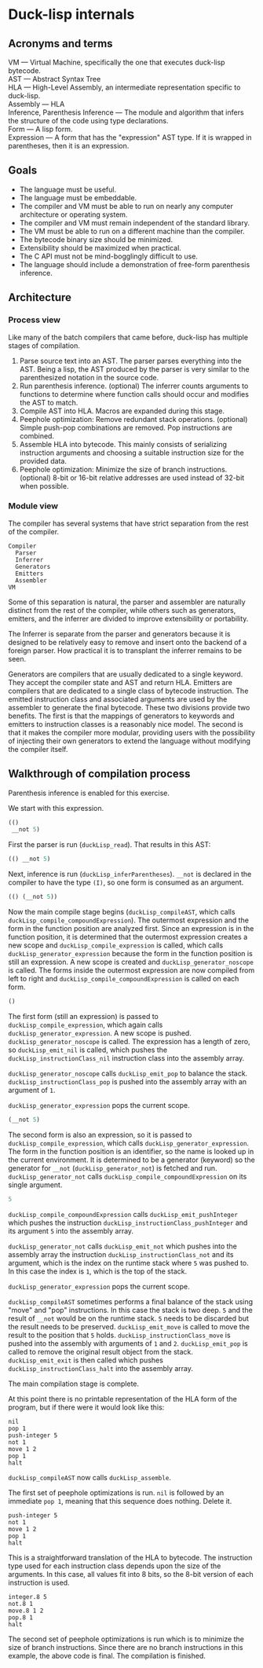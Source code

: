 # Duck-lisp internals

## Acronyms and terms

VM — Virtual Machine, specifically the one that executes duck-lisp bytecode.  
AST — Abstract Syntax Tree  
HLA — High-Level Assembly, an intermediate representation specific to duck-lisp.  
Assembly — HLA  
Inference, Parenthesis Inference — The module and algorithm that infers the structure of the code using type declarations.  
Form — A lisp form.  
Expression — A form that has the "expression" AST type. If it is wrapped in parentheses, then it is an expression.  

## Goals

* The language must be useful.
* The language must be embeddable.
* The compiler and VM must be able to run on nearly any computer architecture or operating system.
* The compiler and VM must remain independent of the standard library.
* The VM must be able to run on a different machine than the compiler.
* The bytecode binary size should be minimized.
* Extensibility should be maximized when practical.
* The C API must not be mind-bogglingly difficult to use.
* The language should include a demonstration of free-form parenthesis inference.

## Architecture

### Process view

Like many of the batch compilers that came before, duck-lisp has multiple stages of compilation.

1. Parse source text into an AST. The parser parses everything into the AST. Being a lisp, the AST produced by the
   parser is very similar to the parenthesized notation in the source code.
2. Run parenthesis inference. (optional) The inferrer counts arguments to functions to determine where function calls should occur and modifies the AST to match.
3. Compile AST into HLA. Macros are expanded during this stage.
4. Peephole optimization: Remove redundant stack operations. (optional) Simple push-pop combinations are removed. Pop instructions are combined.
5. Assemble HLA into bytecode. This mainly consists of serializing instruction arguments and choosing a suitable instruction size for the provided data.
6. Peephole optimization: Minimize the size of branch instructions. (optional) 8-bit or 16-bit relative addresses are used instead of 32-bit when possible.




### Module view

The compiler has several systems that have strict separation from the rest of the compiler.

    Compiler
      Parser
      Inferrer
      Generators
      Emitters
      Assembler
    VM

Some of this separation is natural, the parser and assembler are naturally distinct from the rest of the compiler, while others such as generators, emitters, and the inferrer are divided to improve extensibility or portability.

The Inferrer is separate from the parser and generators because it is designed to be relatively easy to remove and insert onto the backend of a foreign parser. How practical it is to transplant the inferrer remains to be seen.

Generators are compilers that are usually dedicated to a single keyword. They accept the compiler state and AST and return HLA. Emitters are compilers that are dedicated to a single class of bytecode instruction. The emitted instruction class and associated arguments are used by the assembler to generate the final bytecode. These two divisions provide two benefits. The first is that the mappings of generators to keywords and emitters to instruction classes is a reasonably nice model. The second is that it makes the compiler more modular, providing users with the possibility of injecting their own generators to extend the language without modifying the compiler itself.

## Walkthrough of compilation process

Parenthesis inference is enabled for this exercise.

We start with this expression.

```lisp
(()
 __not 5)
```

First the parser is run (`duckLisp_read`). That results in this AST:

```lisp
(() __not 5)
```

Next, inference is run (`duckLisp_inferParentheses`). `__not` is declared in the compiler to have the type `(I)`, so one form is consumed as an argument.

```lisp
(() (__not 5))
```

Now the main compile stage begins (`duckLisp_compileAST`, which calls `duckLisp_compile_compoundExpression`). The outermost expression and the form in the function position are analyzed first. Since an expression is in the function position, it is determined that the outermost expression creates a new scope and `duckLisp_compile_expression` is called, which calls `duckLisp_generator_expression` because the form in the function position is still an expression. A new scope is created and `duckLisp_generator_noscope` is called. The forms inside the outermost expression are now compiled from left to right and `duckLisp_compile_compoundExpression` is called on each form. 

```lisp
()
```

The first form (still an expression) is passed to `duckLisp_compile_expression`, which again calls `duckLisp_generator_expression`. A new scope is pushed. `duckLisp_generator_noscope` is called. The expression has a length of zero, so `duckLisp_emit_nil` is called, which pushes the `duckLisp_instructionClass_nil` instruction class into the assembly array.

`duckLisp_generator_noscope` calls `duckLisp_emit_pop` to balance the stack. `duckLisp_instructionClass_pop` is pushed into the assembly array with an argument of `1`.

`duckLisp_generator_expression` pops the current scope.

```lisp
(__not 5)
```

The second form is also an expression, so it is passed to `duckLisp_compile_expression`, which calls `duckLisp_generator_expression`. The form in the function position is an identifier, so the name is looked up in the current environment. It is determined to be a generator (keyword) so the generator for `__not` (`duckLisp_generator_not`) is fetched and run. `duckLisp_generator_not` calls `duckLisp_compile_compoundExpression` on its single argument.

```lisp
5
```

`duckLisp_compile_compoundExpression` calls `duckLisp_emit_pushInteger` which pushes the instruction `duckLisp_instructionClass_pushInteger` and its argument `5` into the assembly array.

`duckLisp_generator_not` calls `duckLisp_emit_not` which pushes into the assembly array the instruction `duckLisp_instructionClass_not` and its argument, which is the index on the runtime stack where `5` was pushed to. In this case the index is `1`, which is the top of the stack.

`duckLisp_generator_expression` pops the current scope.

`duckLisp_compileAST` sometimes performs a final balance of the stack using "move" and "pop" instructions. In this case the stack is two deep. `5` and the result of `__not` would be on the runtime stack. `5` needs to be discarded but the result needs to be preserved. `duckLisp_emit_move` is called to move the result to the position that `5` holds. `duckLisp_instructionClass_move` is pushed into the assembly with arguments of `1` and `2`. `duckLisp_emit_pop` is called to remove the original result object from the stack. `duckLisp_emit_exit` is then called which pushes `duckLisp_instructionClass_halt` into the assembly array.

The main compilation stage is complete.

At this point there is no printable representation of the HLA form of the program, but if there were it would look like this:

```
nil
pop 1
push-integer 5
not 1
move 1 2
pop 1
halt
```

`duckLisp_compileAST` now calls `duckLisp_assemble`.

The first set of peephole optimizations is run. `nil` is followed by an immediate `pop 1`, meaning that this sequence does nothing. Delete it.

```
push-integer 5
not 1
move 1 2
pop 1
halt
```

This is a straightforward translation of the HLA to bytecode. The instruction type used for each instruction class depends upon the size of the arguments. In this case, all values fit into 8 bits, so the 8-bit version of each instruction is used.

```
integer.8 5
not.8 1
move.8 1 2
pop.8 1
halt
```

The second set of peephole optimizations is run which is to minimize the size of branch instructions. Since there are no branch instructions in this example, the above code is final. The compilation is finished.
